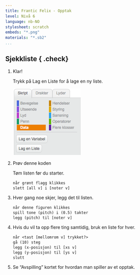 ```yaml
---
title: Frantic Felix - Opptak
level: Nivå 6
language: nb-NO
stylesheet: scratch
embeds: "*.png"
materials: "*.sb2"
...
```


## Sjekkliste { .check}

1.  Klar!

    Trykk på Lag en Liste for å lage en ny liste.

    ![](variable.png)


2.  Prøv denne koden
 
    Tøm listen før du starter.

    ```scratch
    når grønt flagg klikkes
    slett [all v] i [noter v]
    ```

3.  Hver gang noe skjer, legg det til listen.

    ```scratch
    når denne figuren klikkes
    spill tone (pitch) i (0.5) takter
    legg (pitch) til [noter v]
    ```

4.  Hvis du vil ta opp flere ting samtidig, bruk en liste for hver.

    ```scratch
    når <tast [mellomrom v] trykket?>
    gå (10) steg
    legg (x-posisjon) til [xs v]
    legg (y-posisjon) til [ys v]
    slutt
    ```

6. Se “Avspilling” kortet for hvordan man spiller av et opptak.
